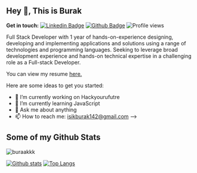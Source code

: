 ## Hey 👋, This is Burak 
**Get in touch:**
[![Linkedin Badge](https://img.shields.io/badge/-burak-işik-04a354183-0072b1?style=flat&logo=Linkedin&logoColor=white&link=https://www.linkedin.com/in/burak-işik-04a354183/)](https://www.linkedin.com/in/burak-işik-04a354183/) [![Github Badge](https://img.shields.io/badge/-buraakkk-grey?style=flat&logo=github&logoColor=white&link=https://github.com/buraakkk/)](https://www.github.com/buraakkk/) ![Profile views](https://gpvc.arturio.dev/buraakkk)

<p align='left'>Full Stack Developer with 1 year of hands-on-experience designing, developing and implementing applications and solutions using a range of technologies and programming languages. Seeking to leverage broad development experience and hands-on technical expertise in a challenging role as a Full-stack Developer.

</p><p align='left'> You can view my resume <a href='https://docs.google.com/presentation/d/1dGe4j1JcRds_jNBlkpaBZwpdcH3497lBBE3m8t4vFRk/edit?usp=sharing ' target=_blank><u>here</u>.</a></p>

Here are some ideas to get you started:

- 🔭 I’m currently working on Hackyourufutre
- 🌱 I’m currently learning JavaScript
- 💬 Ask me about anything
- 📫 How to reach me: isikburak142@gmail.com
-->

## Some of my Github Stats
<p align=left> <img src=https://komarev.com/ghpvc/?username=buraakkk alt=buraakkk /> </p>

[![Github stats](https://github-readme-stats.vercel.app/api?username=buraakkk&show_icons=true&include_all_commits=true)](https://github.com/buraakkk/github-readme-stats)
[![Top Langs](https://github-readme-stats.vercel.app/api/top-langs/?username=buraakkk&layout=compact)](https://github.com/buraakkk/github-readme-stats)
